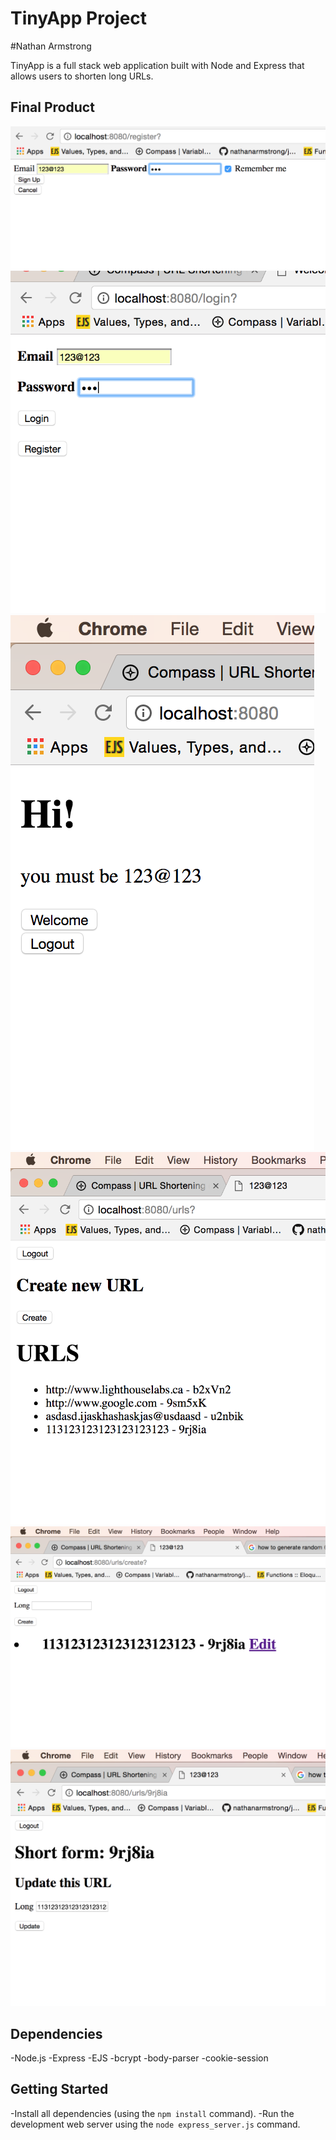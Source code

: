 # TinyApp Project

#Nathan Armstrong

TinyApp is a full stack web application built with Node and Express that allows users to shorten long URLs.

## Final Product

!["registering a new user"](https://github.com/nathanarmstrong/tinyapp/blob/master/docs/register-page.png)
!["login in with new user"](https://github.com/nathanarmstrong/tinyapp/blob/master/docs/login-page.png)
!["WELCOME!!"](https://github.com/nathanarmstrong/tinyapp/blob/master/docs/welcome-page.png)
!["all urls in data base"](https://github.com/nathanarmstrong/tinyapp/blob/master/docs/urls-page.png)
!["creating a new url while diplaying ones you have made"](https://github.com/nathanarmstrong/tinyapp/blob/master/docs/create-page.png)
!["updating your url"](https://github.com/nathanarmstrong/tinyapp/blob/master/docs/edit-page.png)



## Dependencies

-Node.js
-Express
-EJS
-bcrypt
-body-parser
-cookie-session

## Getting Started

-Install all dependencies (using the `npm install` command).
-Run the development web server using the `node express_server.js` command.